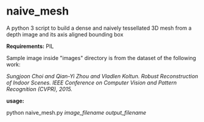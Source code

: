 # naive_mesh
A python 3 script to build a dense and naively tessellated 3D mesh from a depth image and its axis aligned bounding box

**Requirements:** PIL

Sample image inside "images" directory is from the dataset of the following work:

*Sungjoon Choi and Qian-Yi Zhou and Vladlen Koltun. Robust Reconstruction of Indoor Scenes. IEEE Conference on Computer Vision and Pattern Recognition (CVPR), 2015.*


**usage:** 

python naive_mesh.py *image_filename* *output_filename*

